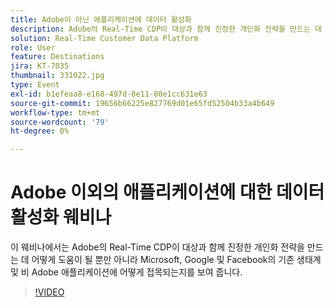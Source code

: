 ```yaml
---
title: Adobe이 아닌 애플리케이션에 데이터 활성화
description: Adobe의 Real-Time CDP이 대상과 함께 진정한 개인화 전략을 만드는 데 어떻게 도움이 될 뿐만 아니라 Microsoft, Google 및 Facebook의 기존 생태계 및 Adobe 이외의 애플리케이션에 어떻게 접목되는지 알아봅니다.
solution: Real-Time Customer Data Platform
role: User
feature: Destinations
jira: KT-7035
thumbnail: 331022.jpg
type: Event
exl-id: b1efeaa8-e168-497d-8e11-80e1cc631e63
source-git-commit: 19656b66225e827769d01e65fd52504b33a4b649
workflow-type: tm+mt
source-wordcount: '79'
ht-degree: 0%

---
```


# Adobe 이외의 애플리케이션에 대한 데이터 활성화 웨비나

이 웨비나에서는 Adobe의 Real-Time CDP이 대상과 함께 진정한 개인화 전략을 만드는 데 어떻게 도움이 될 뿐만 아니라 Microsoft, Google 및 Facebook의 기존 생태계 및 비 Adobe 애플리케이션에 어떻게 접목되는지를 보여 줍니다.

>[!VIDEO](https://video.tv.adobe.com/v/331022/?quality=12&learn=on)


